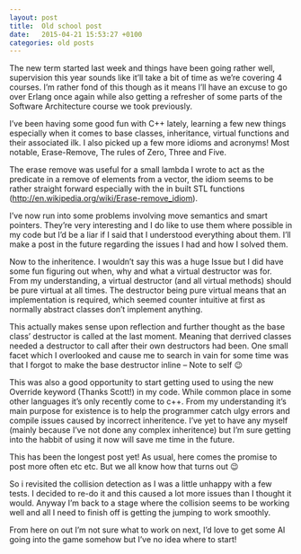 ```yaml
---
layout: post
title:  Old school post 
date:   2015-04-21 15:53:27 +0100
categories: old posts
---
```

The new term started last week and things have been going rather well, supervision this year sounds like it’ll take a bit of time as we’re covering 4 courses. I’m rather fond of this though as it means I’ll have an excuse to go over Erlang once again while also getting a refresher of some parts of the Software Architecture course we took previously.

I’ve been having some good fun with C++ lately, learning a few new things especially when it comes to base classes, inheritance, virtual functions and their associated ilk. I also picked up a few more idioms and acronyms! Most notable, Erase-Remove, The rules of Zero, Three and Five.

The erase remove was useful for a small lambda I wrote to act as the predicate in a remove of elements from a vector, the idiom seems to be rather straight forward especially with the in built STL functions (http://en.wikipedia.org/wiki/Erase-remove_idiom).

I’ve now run into some problems involving move semantics and smart pointers. They’re very interesting and I do like to use them where possible in my code but I’d be a liar if I said that I understood everything about them. I’ll make a post in the future regarding the issues I had and how I solved them.

Now to the inheritence. I wouldn’t say this was a huge Issue but I did have some fun figuring out when, why and what a virtual destructor was for. From my understanding, a virtual destructor (and all virtual methods) should be pure virtual at all times. The destructor being pure virtual means that an implementation is required, which seemed counter intuitive at first as normally abstract classes don’t implement anything.

This actually makes sense upon reflection and further thought as the base class’ destructor is called at the last moment. Meaning that derrived classes needed a destructor to call after their own destructors had been. One small facet which I overlooked and cause me to search in vain for some time was that I forgot to make the base destructor inline – Note to self 😉

This was also a good opportunity to start getting used to using the new Override keyword (Thanks Scott!) in my code. While common place in some other languages it’s only recently come to c++. From my understanding it’s main purpose for existence is to help the programmer catch ulgy errors and compile issues caused by incorrect inheritence. I’ve yet to have any myself (mainly because I’ve not done any complex inheritence) but I’m sure getting into the habbit of using it now will save me time in the future.

This has been the longest post yet! As usual, here comes the promise to post more often etc etc. But we all know how that turns out 😉

So i revisited the collision detection as I was a little unhappy with a few tests. I decided to re-do it and this caused a lot more issues than I thought it would. Anyway I’m back to a stage where the collision seems to be working well and all I need to finish off is getting the jumping to work smoothly.

From here on out I’m not sure what to work on next, I’d love to get some AI going into the game somehow but I’ve no idea where to start!